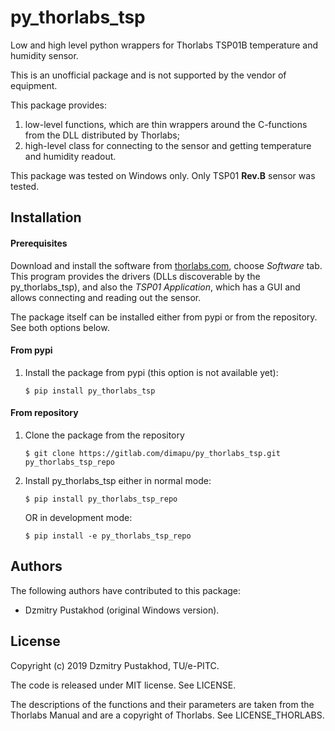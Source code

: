 # py_thorlabs_tsp

Low and high level python wrappers for Thorlabs TSP01B temperature and humidity
sensor. 

This is an unofficial package and is not supported by the vendor 
of equipment.

This package provides: 
1. low-level functions, which are thin wrappers around the C-functions
from the DLL distributed by Thorlabs; 
2. high-level class for connecting to the sensor and getting temperature and 
humidity readout.

This package was tested on Windows only. Only TSP01 **Rev.B** sensor was 
tested. 

Installation
------------
#### Prerequisites

Download and install the software from 
[thorlabs.com](https://www.thorlabs.com/newgrouppage9.cfm?objectgroup_id=5884), 
choose *Software* tab. 
This program provides the drivers (DLLs discoverable by the py_thorlabs_tsp), 
and also the *TSP01 Application*, which has a GUI and allows connecting
and reading out the sensor.

The package itself can be installed either from pypi or from the repository.
See both options below. 

#### From pypi

1. Install the package from pypi (this option is not available yet):
    
    `$ pip install py_thorlabs_tsp`

#### From repository

1. Clone the package from the repository

    `$ git clone https://gitlab.com/dimapu/py_thorlabs_tsp.git py_thorlabs_tsp_repo`

2. Install py_thorlabs_tsp either in normal mode:
    
    `$ pip install py_thorlabs_tsp_repo` 
    
    OR in development mode:
    
    `$ pip install -e py_thorlabs_tsp_repo` 

Authors
-------
The following authors have contributed to this package:
 * Dzmitry Pustakhod (original Windows version).


License
-------
Copyright (c) 2019 Dzmitry Pustakhod, TU/e-PITC.

The code is released under MIT license. See LICENSE.

The descriptions of the functions and their parameters are taken from the 
Thorlabs Manual and are a copyright of Thorlabs. See LICENSE_THORLABS.
